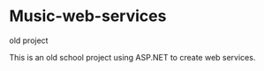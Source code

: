 # Music-web-services
old project

This is an old school project using ASP.NET to create web services. 
